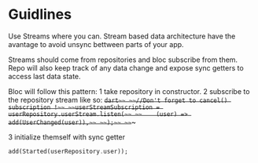 # Guidlines
Use Streams where you can. Stream based data architecture have the avantage to avoid unsync bettween parts of your app.

Streams should come from repositories and bloc subscribe from them. Repo will also keep track of any data change and expose sync getters to access last data state. 

Bloc will follow this pattern:
1 take repository in constructor.
2 subscribe to the repository stream like so:
~~```dart~~
~~//Don't forget to cancel() subscription !~~
~~userStreamSubscription = userRepository.userStream.listen(~~
~~    (user) => add(UserChanged(user)),~~
~~);~~
~~```~~~



3 initialize themself with sync getter
```dart
add(Started(userRepository.user));
```